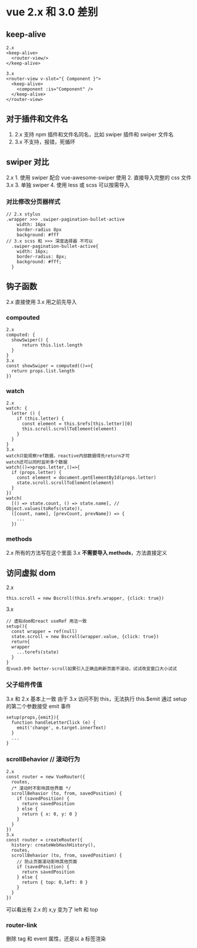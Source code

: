 # vue 2.x 和 3.0 差别

## keep-alive

```
2.x
<keep-alive>
  <router-view/>
</keep-alive>

3.x
<router-view v-slot="{ Component }">
  <keep-alive>
    <component :is="Component" />
  </keep-alive>
</router-view>
```

## 对于插件和文件名

1. 2.x 支持 npm 插件和文件名同名，比如 swiper 插件和 swiper 文件名
1. 3.x 不支持，报错，死循环

## swiper 对比

2.x 1. 使用 swiper 配合 vue-awesome-swiper 使用 2. 直接导入完整的 css 文件
3.x 3. 单独 swiper 4. 使用 less 或 scss 可以按需导入

### 对比修改分页器样式

```
// 2.x stylus
.wrapper >>> .swiper-pagination-bullet-active
    width: 16px
    border-radius 8px
    background: #fff
// 3.x scss 和 >>> 深度选择器 不可以
  .swiper-pagination-bullet-active{
    width: 16px;
    border-radius: 8px;
    background: #fff;
  }
```

## 钩子函数

2.x 直接使用
3.x 用之前先导入

### compouted

```
2.x
computed: {
  showSwiper() {
      return this.list.length
  }
}
3.x
const showSwiper = computed(()=>{
  return props.list.length
})
```

### watch

```
2.x
watch: {
  letter () {
    if (this.letter) {
      const element = this.$refs[this.letter][0]
      this.scroll.scrollToElement(element)
    }
  }
}
3.x
watch只能观察ref数据，reactive内部数据得先return才可
watch还可以同时监听多个数据
watch(()=>props.letter,()=>{
  if (props.letter) {
    const element = document.getElementById(props.letter)
    state.scroll.scrollToElement(element)
  }
})
watch(
  [() => state.count, () => state.name], // Object.values(toRefs(state)),
  ([count, name], [prevCount, prevName]) => {
    ...
  })
```

### methods

2.x 所有的方法写在这个里面
3.x **不需要导入 methods**，方法直接定义

## 访问虚拟 dom

2.x

```
this.scroll = new Bscroll(this.$refs.wrapper, {click: true})
```

3.x

```
// 虚拟dom和react useRef 用法一致
setup(){
  const wrapper = ref(null)
  state.scroll = new Bscroll(wrapper.value, {click: true})
  return{
  wrapper
    ...torefs(state)
  }
}
在vue3.0中 better-scroll如果引入正确且刷新页面不滚动，试试改变窗口大小试试
```

### 父子组件传值

3.x 和 2.x 基本上一致
由于 3.x 访问不到 this，无法执行 this.\$emit
通过 setup 的第二个参数接受 emit 事件

```
setup(props,{emit}){
  function handleLetterClick (e) {
    emit('change', e.target.innerText)
  }
  ...
}
```

### scrollBehavior // 滚动行为

```
2.x
const router = new VueRouter({
  routes,
  /* 滚动时不影响其他界面 */
  scrollBehavior (to, from, savedPosition) {
    if (savedPosition) {
      return savedPosition
    } else {
      return { x: 0, y: 0 }
    }
  }
})
3.x
const router = createRouter({
  history: createWebHashHistory(),
  routes,
  scrollBehavior (to, from, savedPosition) {
    // 防止页面滚动影响其他页面
    if (savedPosition) {
      return savedPosition
    } else {
      return { top: 0,left: 0 }
    }
  }
})
```

可以看出有 2.x 的 x,y 变为了 left 和 top

### router-link

删除 tag 和 event 属性，还是以 a 标签渲染
